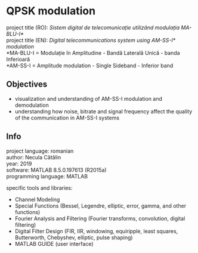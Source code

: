 # QPSK modulation
project title (RO): _Sistem digital de telecomunicație utilizând modulația MA-BLU-I*_  
project title (EN): _Digital telecommunications system using AM-SS-I* modulation_  
*MA-BLU-I = Modulație în Amplitudine - Bandă Laterală Unică - banda Inferioară  
*AM-SS-I = Amplitude modulation - Single Sideband - Inferior band

## Objectives
- visualization and understanding of AM-SS-I modulation and demodulation
- understanding how noise, bitrate and signal frequency affect the quality of the communication in AM-SS-I systems


## Info

project language: romanian  
author: Necula Cătălin  
year: 2019  
software: MATLAB 8.5.0.197613 (R2015a)  
programming language: MATLAB  

specific tools and libraries:
- Channel Modeling
- Special Functions (Bessel, Legendre, elliptic, error, gamma, and other functions)
- Fourier Analysis and Filtering (Fourier transforms, convolution, digital filtering)
- Digital Filter Design (FIR, IIR, windowing, equiripple, least squares, Butterworth, Chebyshev, elliptic, pulse shaping)
- MATLAB GUIDE (user interface)
